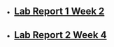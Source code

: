- ## [Lab Report 1 Week 2](https://natalieycyoung.github.io/cse15l-lab-reports/lab-report-1-week-2)
- ## [Lab Report 2 Week 4](https://natalieycyoung.github.io/cse15l-lab-reports/lab-report-2-week-4)
